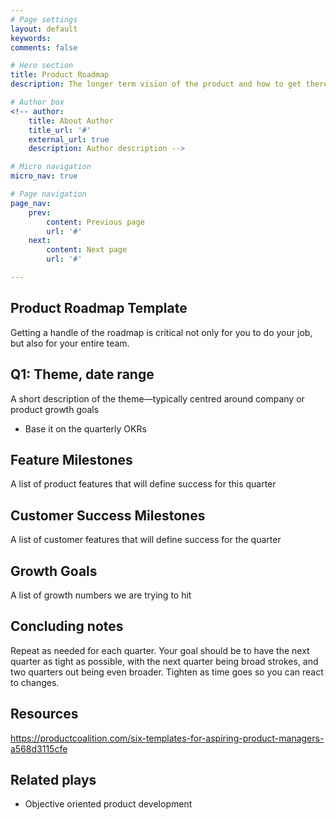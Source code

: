 ```yaml
---
# Page settings
layout: default
keywords:
comments: false

# Hero section
title: Product Roadmap
description: The longer term vision of the product and how to get there

# Author box
<!-- author:
    title: About Author
    title_url: '#'
    external_url: true
    description: Author description -->

# Micro navigation
micro_nav: true

# Page navigation
page_nav:
    prev:
        content: Previous page
        url: '#'
    next:
        content: Next page
        url: '#'

---
```



## Product Roadmap Template
Getting a handle of the roadmap is critical not only for you to do your job, but also for your entire team.

## Q1: Theme, date range
A short description of the theme—typically centred around company or product growth goals
- Base it on the quarterly OKRs

## Feature Milestones
A list of product features that will define success for this quarter

## Customer Success Milestones
A list of customer features that will define success for the quarter

## Growth Goals
A list of growth numbers we are trying to hit

## Concluding notes
Repeat as needed for each quarter. Your goal should be to have the next quarter as tight as possible, with the next quarter being broad strokes, and two quarters out being even broader. Tighten as time goes so you can react to changes.


## Resources
https://productcoalition.com/six-templates-for-aspiring-product-managers-a568d3115cfe

## Related plays
- Objective oriented product development